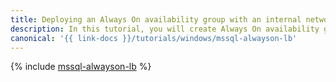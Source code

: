 ```yaml
---
title: Deploying an Always On availability group with an internal network load balancer
description: In this tutorial, you will create Always On availability groups in {{ yandex-cloud }} and enable load balancing across nodes using an internal network load balancer.
canonical: '{{ link-docs }}/tutorials/windows/mssql-alwayson-lb'
---
```


{% include [mssql-alwayson-lb](../../_tutorials/windows/mssql-alwayson-lb.md) %}
